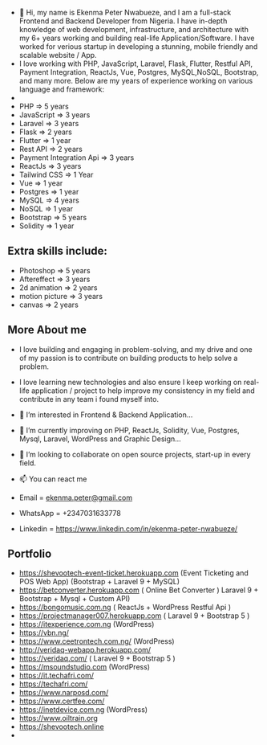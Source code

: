 - 👋 Hi, my name is Ekenma Peter Nwabueze, and I am a full-stack Frontend and Backend Developer from Nigeria. I have in-depth knowledge of web development, infrastructure, and architecture with my 6+ years working and building real-life Application/Software. I have worked for verious startup in developing a stunning, mobile friendly and scalable website / App.
- I love working with PHP, JavaScript, Laravel, Flask, Flutter, Restful API, Payment Integration, ReactJs, Vue, Postgres, MySQL,NoSQL, Bootstrap, and many more. Below are my years of experience working on various language and framework:
- 
-  PHP => 5 years
-  JavaScript => 3 years
-  Laravel => 3 years
-  Flask => 2 years
-  Flutter => 1 year
-  Rest API => 2 years
-  Payment Integration Api => 3 years
-  ReactJs => 3 years
-  Tailwind CSS => 1 Year
-  Vue => 1 year
-  Postgres => 1 year
-  MySQL => 4 years
-  NoSQL => 1 year
-  Bootstrap => 5 years 
-  Solidity => 1 year


## Extra skills include:
- Photoshop => 5 years
- Aftereffect => 3 years
- 2d animation => 2 years
- motion picture => 3 years
- canvas => 2 years

## More About me
- I love building and engaging in problem-solving, and my drive and one of my passion is to contribute on building products to help solve a problem. 
- I love learning new technologies and also ensure I keep working on real-life application / project to help improve my consistency in my field and contribute in any team i found myself into.

- 👀 I’m interested in Frontend & Backend Application...
- 🌱 I’m currently improving on PHP, ReactJs, Solidity, Vue, Postgres, Mysql, Laravel, WordPress and Graphic Design...
- 💞️ I’m looking to collaborate on open source projects, start-up in every field.
- 📫 You can react me 
- Email = ekenma.peter@gmail.com
- WhatsApp = +2347031633778
- Linkedin = https://www.linkedin.com/in/ekenma-peter-nwabueze/


## Portfolio
- https://shevootech-event-ticket.herokuapp.com (Event Ticketing and POS Web App) (Bootstrap + Laravel 9 + MySQL)
- https://betconverter.herokuapp.com ( Online Bet Converter ) Laravel 9 + Bootstrap + Mysql + Custom API)
- https://bongomusic.com.ng ( ReactJs + WordPress Restful Api )
- https://projectmanager007.herokuapp.com ( Laravel 9 + Bootstrap 5 )
- https://itexperience.com.ng (WordPress)
- https://vbn.ng/
- https://www.ceetrontech.com.ng/ (WordPress)
- http://veridaq-webapp.herokuapp.com/
- https://veridaq.com/ ( Laravel 9 + Bootstrap 5 )
- https://msoundstudio.com (WordPress)
- https://it.techafri.com/
- https://techafri.com/
- https://www.narposd.com/
- https://www.certfee.com/
- https://inetdevice.com.ng  (WordPress)
- https://www.oiltrain.org
- https://shevootech.online
- 

<!---
ekenmapeter/ekenmapeter is a ✨ special ✨ repository because its `README.md` (this file) appears on your GitHub profile.
You can click the Preview link to take a look at your changes.
--->
